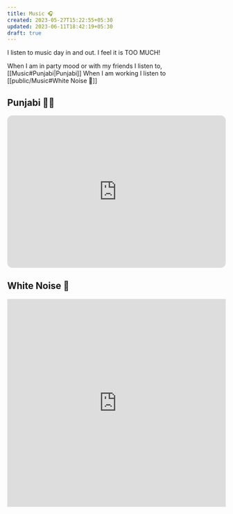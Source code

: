 ```yaml
---
title: Music 🎧
created: 2023-05-27T15:22:55+05:30
updated: 2023-06-11T18:42:19+05:30
draft: true
---
```

I listen to music day in and out. I feel it is TOO MUCH!

When I am in party mood or with my friends I listen to,
[[Music#Punjabi|Punjabi]]
When I am working I listen to
[[public/Music#White Noise 🤍]]

## Punjabi 🕺🏻

<iframe style="border-radius:12px" src="https://open.spotify.com/embed/playlist/3B9ATjy2oQQsNdcyDR59UY?utm_source=generator" width="100%" height="352" frameBorder="0" allowfullscreen="" allow="autoplay; clipboard-write; encrypted-media; fullscreen; picture-in-picture" loading="lazy"></iframe>

## White Noise 🤍


<iframe width="100%" height="480" src="https://www.youtube.com/embed/0QKdqm5TX6c" title="YouTube video player" frameborder="0" allow="accelerometer; autoplay; clipboard-write; encrypted-media; gyroscope; picture-in-picture; web-share" allowfullscreen></iframe>

